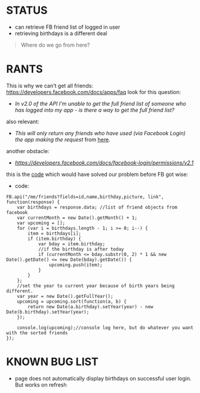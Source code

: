 STATUS
======
- can retrieve FB friend list of logged in user
- retrieving birthdays is a different deal

>Where do we go from here?


RANTS
=====

This is why we can't get all friends: https://developers.facebook.com/docs/apps/faq
look for this question:

* _In v2.0 of the API I'm unable to get the full friend list of someone who has logged into my app - is there a way to get the full friend list?_

also relevant:
* _This will only return any friends who have used (via Facebook Login) the app making the request_ from [here](https://developers.facebook.com/docs/graph-api/reference/v2.1/user/friends).

another obstacle:
* _https://developers.facebook.com/docs/facebook-login/permissions/v2.1_

this is the [code](http://vikasrao.wordpress.com/2011/06/02/sorting-birthdays-received-from-facebooks-graph-api/) which would have solved our problem before FB got wise:
* code:
```
FB.api("/me/friends?fields=id,name,birthday,picture, link", function(response) {
    var birthdays = response.data; //list of friend objects from facebook
    var currentMonth = new Date().getMonth() + 1;
    var upcoming = [];
    for (var i = birthdays.length - 1; i >= 0; i--) {
        item = birthdays[i];
        if (item.birthday) {
            var bday = item.birthday;
            //if the birthday is after today
            if (currentMonth <= bday.substr(0, 2) * 1 && new Date().getDate() <= new Date(bday).getDate()) {
                upcoming.push(item);
            }
        }
    };
    //set the year to current year because of birth years being different.
    var year = new Date().getFullYear();
    upcoming = upcoming.sort(function(a, b) {
        return new Date(a.birthday).setYear(year) - new Date(b.birthday).setYear(year);
    });
 
    console.log(upcoming);//console log here, but do whatever you want with the sorted friends
});
```

KNOWN BUG LIST
=================
- page does not automatically display birthdays on successful user login. But works on refresh
